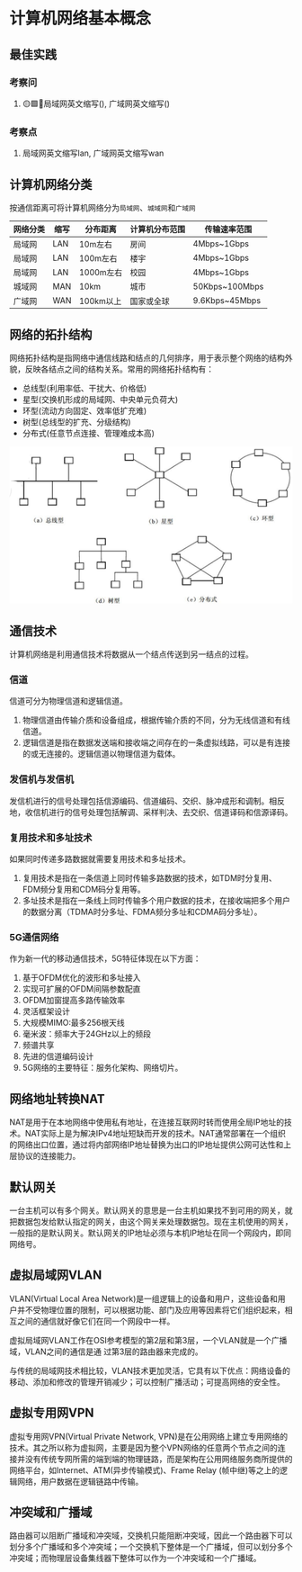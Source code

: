 # 计算机网络基本概念

## 最佳实践


### 考察问

1. 🟡🟩💚局域网英文缩写(), 广域网英文缩写()


### 考察点

1. 局域网英文缩写lan, 广域网英文缩写wan


## 计算机网络分类

按通信距离可将计算机网络分为`局域网`、`城域网`和`广域网`

|网络分类|缩写|分布距离|计算机分布范围|传输速率范围|
| ---- | ---- | ---- | ---- | ---- |
|局域网|LAN|10m左右|房间|4Mbps~1Gbps|
|局域网|LAN|100m左右|楼宇|4Mbps~1Gbps|
|局域网|LAN|1000m左右|校园|4Mbps~1Gbps|
|城域网|MAN|10km|城市|50Kbps~100Mbps|
|广域网|WAN|100km以上|国家或全球|9.6Kbps~45Mbps|

## 网络的拓扑结构

网络拓扑结构是指网络中通信线路和结点的几何排序，用于表示整个网络的结构外貌，反映各结点之间的结构关系。常用的网络拓扑结构有：

- 总线型(利用率低、干扰大、价格低)
- 星型(交换机形成的局域网、中央单元负荷大)
- 环型(流动方向固定、效率低扩充难)
- 树型(总线型的扩充、分级结构)
- 分布式(任意节点连接、管理难成本高)

![alt text](计算机网络/1_1.png)

## 通信技术

计算机网络是利用通信技术将数据从一个结点传送到另一结点的过程。

### 信道

信道可分为物理信道和逻辑信道。

1. 物理信道由传输介质和设备组成，根据传输介质的不同，分为无线信道和有线信道。
2. 逻辑信道是指在数据发送端和接收端之间存在的一条虚拟线路，可以是有连接的或无连接的。逻辑信道以物理信道为载体。

### 发信机与发信机

发信机进行的信号处理包括信源编码、信道编码、交织、脉冲成形和调制。相反地，收信机进行的信号处理包括解调、采样判决、去交织、信道译码和信源译码。

### 复用技术和多址技术

如果同时传递多路数据就需要复用技术和多址技术。

1. 复用技术是指在一条信道上同时传输多路数据的技术，如TDM时分复用、FDM频分复用和CDM码分复用等。
2. 多址技术是指在一条线上同时传输多个用户数据的技术，在接收端把多个用户的数据分离（TDMA时分多址、FDMA频分多址和CDMA码分多址）。

### 5G通信网络

作为新一代的移动通信技术，5G特征体现在以下方面：

1. 基于OFDM优化的波形和多址接入
2. 实现可扩展的OFDM间隔参数配直
3. OFDM加窗提高多路传输效率
4. 灵活框架设计
5. 大规模MIMO:最多256根天线
6. 毫米波：频率大于24GHz以上的频段
7. 频谱共享
8. 先进的信道编码设计
9. 5G网络的主要特征：服务化架构、网络切片。





## 网络地址转换NAT

NAT是用于在本地网络中使用私有地址，在连接互联网时转而使用全局IP地址的技术。NAT实际上是为解决IPv4地址短缺而开发的技术。NAT通常部署在一个组织的网络出口位置，通过将内部网络IP地址替换为出口的IP地址提供公网可达性和上层协议的连接能力。

## 默认网关

一台主机可以有多个网关。默认网关的意思是一台主机如果找不到可用的网关，就把数据包发给默认指定的网关，由这个网关来处理数据包。现在主机使用的网关，一般指的是默认网关。默认网关的IP地址必须与本机IP地址在同一个网段内，即同网络号。

## 虚拟局域网VLAN

VLAN(Virtual Local Area Network)是一组逻辑上的设备和用户，这些设备和用户并不受物理位置的限制，可以根据功能、部门及应用等因素将它们组织起来，相互之间的通信就好像它们在同一个网段中一样。

虚拟局域网VLAN工作在OSI参考模型的第2层和第3层，一个VLAN就是一个广播域，VLAN之间的通信是通 过第3层的路由器来完成的。

与传统的局域网技术相比较，VLAN技术更加灵活，它具有以下优点：网络设备的移动、添加和修改的管理开销减少；可以控制广播活动；可提高网络的安全性。

## 虚拟专用网VPN

虚拟专用网VPN(Virtual Private Network, VPN)是在公用网络上建立专用网络的技术。其之所以称为虚拟网，主要是因为整个VPN网络的任意两个节点之间的连接并没有传统专网所需的端到端的物理链路，而是架构在公用网络服务商所提供的网络平台，如Internet、ATM(异步传输模式)、Frame Relay (帧中继)等之上的逻辑网络，用户数据在逻辑链路中传输。

## 冲突域和广播域

路由器可以阻断广播域和冲突域，交换机只能阻断冲突域，因此一个路由器下可以划分多个广播域和多个冲突域；一个交换机下整体是一个广播域，但可以划分多个冲突域；而物理层设备集线器下整体可以作为一个冲突域和一个广播域。
